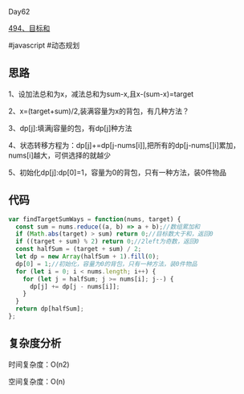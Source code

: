 Day62

[494、目标和](https://leetcode.cn/problems/target-sum/)

#javascript  #动态规划

## 思路
1、设加法总和为x，减法总和为sum-x,且x-(sum-x)=target

2、x=(target+sum)/2,装满容量为x的背包，有几种方法？

3、dp[j]:填满j容量的包，有dp[j]种方法

4、状态转移方程为：dp[j]+=dp[j-nums[i]],把所有的dp[j-nums[]i]累加，nums[i]越大，可供选择的就越少

5、初始化dp[j]:dp[0]=1，容量为0的背包，只有一种方法，装0件物品

## 代码
```javascript
var findTargetSumWays = function(nums, target) {
  const sum = nums.reduce((a, b) => a + b);//数组累加和
  if (Math.abs(target) > sum) return 0;//目标数大于和，返回0
  if ((target + sum) % 2) return 0;//2left为奇数，返回0
  const halfSum = (target + sum) / 2;
  let dp = new Array(halfSum + 1).fill(0);
  dp[0] = 1;//初始化，容量为0的背包，只有一种方法，装0件物品
  for (let i = 0; i < nums.length; i++) {
    for (let j = halfSum; j >= nums[i]; j--) {
      dp[j] += dp[j - nums[i]];
    }
  }
  return dp[halfSum];
};
```
## 复杂度分析
时间复杂度：O(n2)

空间复杂度：O(n)
